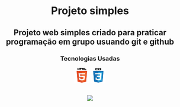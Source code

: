 <h1 align="center">
	Projeto simples
</h1>
<h2 align="center">
	Projeto web simples criado para praticar programação em grupo usuando git e github
</h2>
<div align="center">
  <h3>Tecnologias Usadas</h3>
	<code><img height="40" src="https://raw.githubusercontent.com/github/explore/80688e429a7d4ef2fca1e82350fe8e3517d3494d/topics/html/html.png"></code>
	<code><img height="40" src="https://raw.githubusercontent.com/github/explore/80688e429a7d4ef2fca1e82350fe8e3517d3494d/topics/css/css.png"></code>
</div>
<br/>
<p align="center">
	<img src="https://github.com/Praticando/projetosimples1/blob/master/img/mokupp.jpg">
</p>
